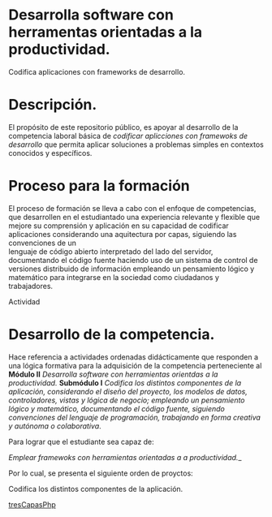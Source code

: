# Desarrolla software con herramentas orientadas a la productividad.

Codifica aplicaciones con frameworks de desarrollo.


# Descripción.
El propósito de este repositorio público,  es apoyar al desarrollo de la competencia laboral básica de 
_codificar aplicciones con framewoks de desarrollo_ que permita aplicar soluciones a 
problemas simples en contextos conocidos y específicos.

# Proceso para la formación 
El proceso de formación se lleva a cabo con el enfoque de competencias, que desarrollen en el estudiantado 
una experiencia relevante y flexible que mejore su comprensión y aplicación en su 
capacidad de codificar aplicaciones considerando una aquitectura por capas,  siguiendo las convenciones de un  
lenguaje de código abierto interpretado del lado del servidor, documentando el código fuente haciendo uso de 
un sistema de control de versiones distribuido de información  empleando un pensamiento lógico y
matemático para integrarse en la sociedad como ciudadanos y trabajadores.


Actividad

# Desarrollo de la competencia. 
Hace referencia a actividades ordenadas didácticamente que responden a una lógica formativa para la adquisición de la 
competencia perteneciente al 
**Módulo II** _Desarrolla software con herramientas orientdas a la productividad._
**Submódulo I** _Codifica los distintos componentes de la aplicación, considerando el diseño del proyecto, los modelos de 
datos, controladores, vistas y lógica de negocio; empleando un pensamiento lógico y matemático,
documentando el código fuente, siguiendo convenciones del lenguaje de programación, trabajando en forma creativa y 
autónoma o colaborativa_.

Para lograr que el estudiante sea capaz de: 

_Emplear framewoks con herramientas orientadas a a productividad.__

Por lo cual, se presenta el siguiente orden de proyctos:

Codifica los distintos componentes de la aplicación.

[tresCapasPhp](https://github.com/miRepositorioGit/tresCapasPhp)


